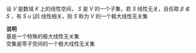 设 $V$ 是数域 $K$ 上的线性空间， $S$ 是 $V$ 的一个子集，若 $S$ 线性无关，且任取 $\beta\not\in S$ ，有 $S\cup[\beta]$ 线性相关，则 $S$ 称为 $V$ 的一个极大线性无关集    
    
**说明**    
基是一个特殊的极大线性无关集    
空集是零子空间的一个极大线性无关集    
